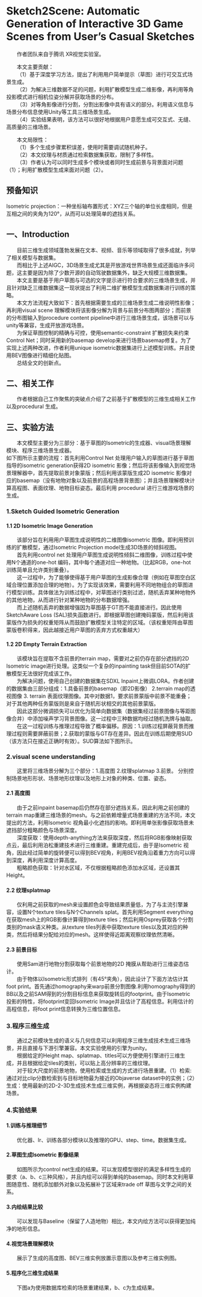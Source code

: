 # Sketch2Scene: Automatic Generation of Interactive 3D Game Scenes from User’s Casual Sketches

<p>&emsp;&emsp;作者团队来自于腾讯 XR视觉实验室。

<p>&emsp;&emsp;本文主要贡献：<br>
&emsp;&emsp;（1）基于深度学习方法，提出了利用用户简单提示（草图）进行可交互式场景生成。<br>
&emsp;&emsp;（2）为解决三维数据不足的问题，利用扩散模型生成二维影像，再利用等角投影模式进行相机位姿分解并获取场景的分布。<br>
&emsp;&emsp;（3）对等角影像进行分割，分割出影像中具有语义的部分。利用语义信息与场景分布信息使用Unity等工具三维场景生成。<br>
&emsp;&emsp;（4）实验结果表明，该方法可以很好地根据用户意愿生成可交互式、无缝、高质量的三维场景。

<p>&emsp;&emsp;本文局限性：<br>
&emsp;&emsp;（1）多个生成步骤累积误差，使用时需要调试随机种子。<br>
&emsp;&emsp;（2）本文纹理与材质通过检索数据集获取，限制了多样性。<br>
&emsp;&emsp;（3）作者认为可以同时生成多个模块或者同时生成前景与背景面对问题（1）；利用扩散模型生成来面对问题（2）。

## 预备知识
Isometric projection：一种坐标轴布置形式：XYZ三个轴的单位长度相同，但是互相之间的夹角为120°，从而可以处理简单的遮挡关系。

## 一、Introduction
<p>&emsp;&emsp;目前三维生成领域蓬勃发展在文本、视频、音乐等领域取得了很多成就，列举了相关模型与数据集。<br>
&emsp;&emsp;而相比于上述AIGC，3D场景生成尤其是开放游戏世界场景生成还面临许多问题，这主要是因为除了少数开源的自动驾驶数据集外，缺乏大规模三维数据集。<br>
&emsp;&emsp;本文主要是基于用户草图与可选的文字提示进行符合要求的三维场景生成，并且针对缺乏三维数据集这一现状提出了利用二维扩散模型生成数据集进行训练的策略。<br>
&emsp;&emsp;本文方法流程大致如下：首先根据需要生成的三维场景生成二维说明性影像；再利用visual scene 理解模块将该影像分解为背景与前景分布图两部分；而前景的分布图输入到procedure content pipeline中进行三维场景生成，该场景可以与unity等兼容，生成开放游戏场景。<br>
&emsp;&emsp;为保证草图控制的精确与可控，使用semantic-constraint 扩散损失来约束Control Net；同时采用新的basemap develop来进行场景basemap修复。为了实现上述两种改进，作者利用unique isometric数据集进行上述模型训练。并且使用BEV图像进行精细化贴图。<br>
&emsp;&emsp;总结全文的创新点。

## 二、相关工作
&emsp;&emsp;作者根据自己工作聚焦的突破点介绍了之前基于扩散模型的三维生成相关工作以及procedural 生成。

## 三、实验方法
<p>&emsp;&emsp;本文模型主要分为三部分：基于草图的Isometric的生成器、visual场景理解模块、程序三维场景生成器。<br>
如下图所示主要的流程：首先利用Control Net 处理用户输入的草图进行基于草图指导的isometric generation获得2D isometric 影像；然后将该影像输入到视觉场景理解器中，首先提取前景对象蒙版；然后利用该蒙版生成2D isometric 影像对应的basemap（没有地物对象以及前景的高程场景背景图）；并且场景理解模块计算高程图、表面纹理、地物目标姿态。最后利用 procedural 进行三维游戏场景的生成。</p>

### 1.Sketch Guided Isometric Generation
####  1.1 2D Isometric Image Generation
<p>&emsp;&emsp;该部分旨在利用用户草图生成说明性的二维图像isometric 图像。即利用预训练的扩散模型，通过Isometric Projection model生成3D场景的倾斜视图。<br>
&emsp;&emsp;首先利用control net 处理用户草图生成说明性倾斜二维图像，训练过程中使用N个通道的one-hot 编码，其中每个通道对应一种地物。（比起RGB，one-hot训练简单且允许类别重叠）。<br>
&emsp;&emsp;这一过程中，为了能够使得基于用户草图的生成影像合理（例如在草图空白区域合理位置添加合理的地物）。为了实现该效果，需要利用不同地物组合的草图进行模型训练。具体做法为训练过程中，对草图进行类别过滤，随机丢弃某种地物外的其他地物，从而进行针对某种地物的分布数据增强。<br>
&emsp;&emsp;而上述随机丢弃的数据增强因为草图基于GT而不能直接进行。因此使用SketchAware Loss (SAL)损失函数进行。即根据草图创建掩码蒙版，然后利用该蒙版作为损失的权重矩阵从而鼓励扩散模型关注特定的区域。（该权重矩阵由草图蒙版卷积得来，因此越接近用户草图的丢弃方式权重越大）

####  1.2  2D Empty Terrain Extraction
<p>&emsp;&emsp;该模块旨在提取不含前景的terrain map，需要对之前仍存在部分遮挡的2D Isometric image进行处理。这类似一个复杂的inpainting task但目前SOTA的扩散模型无法很好完成该工作。<br>
&emsp;&emsp;为解决问题，使用自己创建的数据集在SDXL Inpaint上微调LORA。作者创建的数据集由三部分组成：1.具备前景的basemap（即2D影像） 2.terrain map的透视图像 3. terrain 表面纹理图像。其中对数据1，要求前景蒙版中前景不能重叠；对于其他两种任务蒙版则是来自于随机形状相交的其他前景蒙版。<br>
&emsp;&emsp;因此这部分微调损失可以优化为简单向数据集（数据集经过前景图像与等距图像合并）中添加噪声学习背景图像。这一过程中三种数据均经过随机洗牌与抽取。<br>
&emsp;&emsp;在这一过程训练与推理过程导致了概率偏移。原因：1.训练过程屏蔽背景而推理过程则需要屏蔽前景；2.获取的蒙版与GT存在差异。因此在训练后期使用SUD（该方法只在接近正确时有效）。SUD算法如下图所示。

### 2.visual scene understanding
<p>&emsp;&emsp;这里将三维场景分解为三个部分：1.高度图 2.纹理splatmap 3.前景。 分别控制场景地形形状、场景地形纹理以及地形上对象的种类、位置、姿态。

#### 2.1 高度图
<p>&emsp;&emsp;由于之前inpaint basemap后仍然存在部分遮挡关系，因此利用之前创建的terrain map重建三维场景的mesh。与之前依赖增量式场景重建的方法不同，本文提出的方法，利用Isometric 视角最小化遮挡的影响。即利用单张影像获取场景未遮挡部分粗略颜色与场景深度。<br>
&emsp;&emsp;深度获取：使用depth-anything方法来获取深度，然后将RGB影像映射获取点云，最后利用泊松重建技术进行三维重建。重建完成后，由于是Isometric 视角，因此经过简单的旋转便可以得到BEV视角，利用BEV视角沿着重力方向可以得到深度，再利用深度计算高度。<br>
&emsp;&emsp;粗略颜色获取：针对水区域，不仅根据粗略颜色添加水区域，还设置其Height。

#### 2.2 纹理splatmap
<p>&emsp;&emsp;仅利用之前获取的mesh来设置颜色会导致结果质量低，为了与主流引擎兼容，设置N个texture tiles与N个Channels splat。首先利用Segment everything在获取mesh上的RGB影像计算得到texture tiles；然后利用Osprey获取各个分割类别的mask语义种类。从texture tiles列表中获取texture tiles以及其对应的种类，然后将结果分配给对应的mesh。这样使得近距离观察纹理依然清晰。<br>

#### 2.3 前景目标
<p>&emsp;&emsp;使用Sam进行地物分割获取每个前景地物的2D 掩膜从帮助进行三维姿态估计。<br>
&emsp;&emsp;由于物体以Isometric形式排列（有45°夹角），因此设计了下面方法估计其foot print。首先通过homography来warp前景分割图像.利用homography得到的BB以及之前SAM得到的分割目标信息来获取旋转后的footprint。由于Isometric 投影的特性，将footprint变回Isometric Image并且估计了高程信息。利用估计的高程信息，将foot print信息转换为三维位置信息。

### 3.程序三维生成
<p>&emsp;&emsp;通过之前模块生成的语义与几何信息可以利用程序三维生成技术生成三维场景，并且直接与下游引擎兼容。本文实验使用的引擎为unity。<br>
&emsp;&emsp;根据给定的Height map、splatmap、titles可以方便使用引擎进行三维生成，并且根据给定tiles的类别，可以贴上高分辨率的三维纹理。<br>
&emsp;&emsp;对于较大尺度的前景地物，使用检索或生成的方式进行场景重建。（1）检索:通过对比clip分数检索到与目标地物最为接近的Objaverse dataset中的实例；（2）生成：使用最新的2D-2-3D生成技术生成三维实例，再根据姿态将三维实例构建场景。

### 4.实验结果
#### 1.训练与推理细节
<p>&emsp;&emsp;优化器、lr、训练各部分模块以及推理的GPU、step、time。数据集生成。

#### 2.草图生成Isometric 影像结果
<p>&emsp;&emsp;如图所示为control net生成的结果。可以发现模型很好的满足多样性生成的要求（a、b、c三种风格），并且内绘可以得到单纯的basemap。同时本文利用草图随意性、随机添加额外对象以及拓展补丁区域来trade off 草图与文字之间的关系。

#### 3.内绘结果比较
<p>&emsp;&emsp;可以发现与Baseline（保留了人造地物）相比，本文内绘方法可以获得更加纯净的地形信息。

#### 4.视觉场景理解模块
<p>&emsp;&emsp;展示了生成的高度图、BEV三维实例放置示意图以及参考三维实例图。

#### 5.程序化三维生成结果
<p>&emsp;&emsp;下图a为使用数据库检索的场景重建结果，b、c为生成结果。

